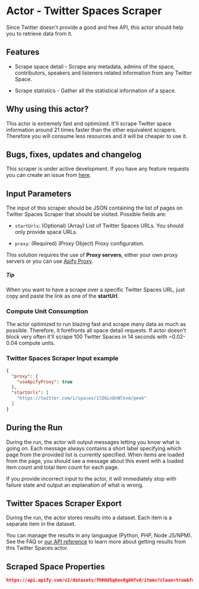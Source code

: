# Actor - Twitter Spaces Scraper

Since Twitter doesn't provide a good and free API, this actor should help you to retrieve data from it.

## Features

-   Scrape space detail - Scrape any metadata, admins of the space, contributors, speakers and listeners related information from any Twitter Space.

- Scrape statistics - Gather all the statistical information of a space.

## Why using this actor?

This actor is extremely fast and optimized. It'll scrape Twitter space information around 21 times faster than the other equivalent scrapers. Therefore you will consume less resources and it will be cheaper to use it.

## Bugs, fixes, updates and changelog

This scraper is under active development. If you have any feature requests you can create an issue from [here](https://github.com/epctex/twitter-spaces-scraper/issues).

## Input Parameters

The input of this scraper should be JSON containing the list of pages on Twitter Spaces Scraper that should be visited. Possible fields are:

- `startUrls`: (Optional) (Array) List of Twitter Spaces URLs. You should only provide space URLs.

- `proxy`: (Required) (Proxy Object) Proxy configuration.

This solution requires the use of **Proxy servers**, either your own proxy servers or you can use [Apify Proxy](https://www.apify.com/docs/proxy).

##### Tip

When you want to have a scrape over a specific Twitter Spaces URL, just copy and paste the link as one of the **startUrl**.

### Compute Unit Consumption

The actor optimized to run blazing fast and scrape many data as much as possible. Therefore, it forefronts all space detail requests. If actor doesn't block very often it'll scrape 100 Twitter Spaces in 14 seconds with ~0.02-0.04 compute units.

### Twitter Spaces Scraper Input example

```json
{
  "proxy": {
    "useApifyProxy": true
  },
  "startUrls": [
    "https://twitter.com/i/spaces/1lDGLnQnNlkxm/peek"
  ]
}

```

## During the Run

During the run, the actor will output messages letting you know what is going on. Each message always contains a short label specifying which page from the provided list is currently specified.
When items are loaded from the page, you should see a message about this event with a loaded item count and total item count for each page.

If you provide incorrect input to the actor, it will immediately stop with failure state and output an explanation of what is wrong.

## Twitter Spaces Scraper Export

During the run, the actor stores results into a dataset. Each item is a separate item in the dataset.

You can manage the results in any languague (Python, PHP, Node JS/NPM). See the FAQ or <a href="https://www.apify.com/docs/api" target="blank">our API reference</a> to learn more about getting results from this Twitter Spaces actor.

## Scraped Space Properties

```json
https://api.apify.com/v2/datasets/fhKHd5q6ov0gAH7vd/items?clean=true&format=json
```
